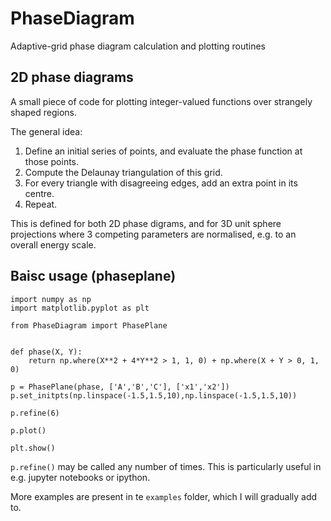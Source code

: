 # PhaseDiagram
Adaptive-grid phase diagram calculation and plotting routines

## 2D phase diagrams
A small piece of code for plotting integer-valued functions over strangely shaped regions.

The general idea:
1. Define an initial series of points, and evaluate the phase function at those points.
2. Compute the Delaunay triangulation of this grid.
3. For every triangle with disagreeing edges, add an extra point in its centre.
4. Repeat.

This is defined for both 2D phase digrams, and for 3D unit sphere projections where 3 competing parameters are normalised, e.g. to an overall energy scale.

## Baisc usage (phaseplane)


```python3
import numpy as np                 
import matplotlib.pyplot as plt

from PhaseDiagram import PhasePlane


def phase(X, Y):
    return np.where(X**2 + 4*Y**2 > 1, 1, 0) + np.where(X + Y > 0, 1, 0) 

p = PhasePlane(phase, ['A','B','C'], ['x1','x2'])
p.set_initpts(np.linspace(-1.5,1.5,10),np.linspace(-1.5,1.5,10))
           
p.refine(6)

p.plot()

plt.show()
```

`p.refine()` may be called any number of times. This is particularly useful in e.g. jupyter notebooks or ipython.


More examples are present in te `examples` folder, which I will gradually add to.

